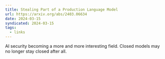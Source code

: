 ```yaml
---
title: Stealing Part of a Production Language Model
url: https://arxiv.org/abs/2403.06634
date: 2024-03-15
syndicated: 2024-03-15
tags:
  - links
---
```


AI security becoming a more and more interesting field. Closed models may no longer stay closed after all.
